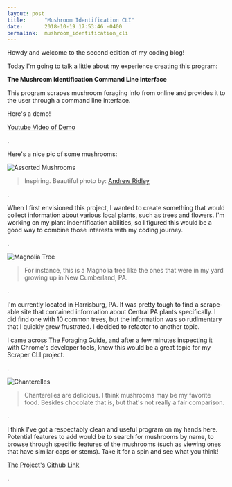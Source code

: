 ```yaml
---
layout: post
title:      "Mushroom Identification CLI"
date:       2018-10-19 17:53:46 -0400
permalink:  mushroom_identification_cli
---
```



Howdy and welcome to the second edition of my coding blog!

Today I'm going to talk a little about my experience creating this program: 

 **The Mushroom Identification Command Line Interface**

This program scrapes mushroom foraging info from online and provides it to the user through a command line interface.

Here's a demo!

[Youtube Video of Demo](https://www.youtube.com/watch?v=w4KB4ct37zM)

.


Here's a nice pic of some mushrooms:

![Assorted Mushrooms](https://i.imgur.com/Lx3V35q.jpghttp://)
> Inspiring. Beautiful photo by: [Andrew Ridley](http://www.aridleyphotography.com)

.

When I first envisioned this project, I wanted to create something that would collect information about various local plants, such as trees and flowers. I'm working on my plant indentification abilities, so I figured this would be a good way to combine those interests with my coding journey. 

.

![Magnolia Tree](https://i.imgur.com/sv0868K.jpghttp://)
> For instance, this is a Magnolia tree like the ones that were in my yard growing up in New Cumberland, PA.

.

I'm currently located in Harrisburg, PA. It was pretty tough to find a scrape-able site that contained information about Central PA plants specifically. I did find one with 10 common trees, but the information was so rudimentary that I quickly grew frustrated. I decided to refactor to another topic.

I came across [The Foraging Guide](http://www.foragingguide.com),  and after a few minutes inspecting it with Chrome's developer tools, knew this would be a great topic for my Scraper CLI project.

.

![Chanterelles](https://i.imgur.com/AuIIrue.jpg)
> Chanterelles are delicious. I think mushrooms may be my favorite food. Besides chocolate that is, but that's not really a fair comparison.

.

I think I've got a respectably clean and useful program on my hands here. Potential features to add would be to search for mushrooms by name, to browse through specific features of the mushrooms (such as viewing ones that have similar caps or stems). Take it for a spin and see what you think!

[The Project's Github Link](https://github.com/Peter-G-Stone/proj_mushroom_id_cli)

.

